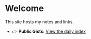 # Welcome

This site hosts my notes and links.

- 👉 **Public Gists:** [View the daily index](/public-gists-from-Rich-Lewis/)